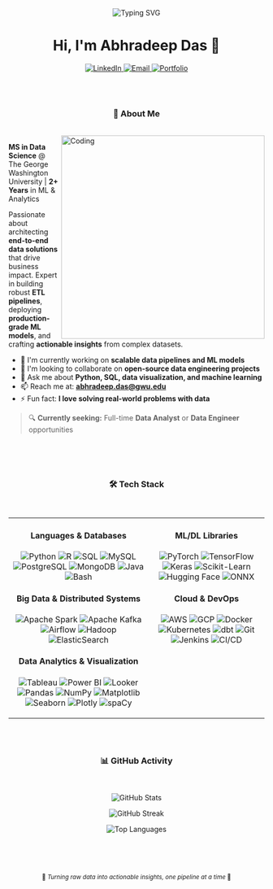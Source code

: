 <div align="center">

<img src="https://readme-typing-svg.herokuapp.com?font=Fira+Code&size=32&duration=2800&pause=2000&color=E67E22&center=true&vCenter=true&width=940&lines=Building+Scalable+Data+Solutions;Transforming+Data+into+Insights;Open+to+Full-Time+Opportunities!" alt="Typing SVG" />

# Hi, I'm Abhradeep Das 👋

<p>
  <a href="https://www.linkedin.com/in/abhradeep_d" target="_blank">
    <img src="https://img.shields.io/badge/LinkedIn-1B3B6F?style=for-the-badge&logo=linkedin&logoColor=white" alt="LinkedIn">
  </a>
  <a href="mailto:abhradeep.das@gwu.edu" target="_blank">
    <img src="https://img.shields.io/badge/Email-E67E22?style=for-the-badge&logo=gmail&logoColor=white" alt="Email">
  </a>
  <a href="https://abhradeepd.github.io" target="_blank">
    <img src="https://img.shields.io/badge/Portfolio-9D7CD8?style=for-the-badge&logo=google-chrome&logoColor=white" alt="Portfolio">
  </a>
</p>

</div>

<br>
<br>

<div align="center"> 

  ### 🎯 About Me
  
</div>

<br>

<img align="right" alt="Coding" width="400" src="https://user-images.githubusercontent.com/74038190/229223263-cf2e4b07-2615-4f87-9c38-e37600f8381a.gif">

**MS in Data Science** @ The George Washington University | **2+ Years** in ML & Analytics

Passionate about architecting **end-to-end data solutions** that drive business impact. Expert in building robust **ETL pipelines**, deploying **production-grade ML models**, and crafting **actionable insights** from complex datasets.

- 🔭 I'm currently working on **scalable data pipelines and ML models**
- 👯 I'm looking to collaborate on **open-source data engineering projects**
- 💬 Ask me about **Python, SQL, data visualization, and machine learning**
- 📫 Reach me at: **abhradeep.das@gwu.edu**
- ⚡ Fun fact: **I love solving real-world problems with data**

> 🔍 **Currently seeking:** Full-time **Data Analyst** or **Data Engineer** opportunities

<br>
<br>
<br>

<div align="center"> 

  ### 🛠️ Tech Stack
  
</div>

<br>

<table style="border-collapse: collapse; border: none;">
  <tr>
    <td style="border: none;" align="center" valign="top">

  <h4 align="center">Languages & Databases</h4>
   <p align="center">
        <img src="https://img.shields.io/badge/Python-1B3B6F?style=for-the-badge&logo=python&logoColor=white&labelColor=1B3B6F" alt="Python">
        <img src="https://img.shields.io/badge/R-E67E22?style=for-the-badge&logo=r&logoColor=white&labelColor=E67E22" alt="R">
        <img src="https://img.shields.io/badge/SQL-9D7CD8?style=for-the-badge&logo=postgresql&logoColor=white&labelColor=9D7CD8" alt="SQL">
        <img src="https://img.shields.io/badge/MySQL-1B3B6F?style=for-the-badge&logo=mysql&logoColor=white&labelColor=1B3B6F" alt="MySQL">
        <img src="https://img.shields.io/badge/PostgreSQL-E67E22?style=for-the-badge&logo=postgresql&logoColor=white&labelColor=E67E22" alt="PostgreSQL">
        <img src="https://img.shields.io/badge/MongoDB-9D7CD8?style=for-the-badge&logo=mongodb&logoColor=white&labelColor=9D7CD8" alt="MongoDB">
        <img src="https://img.shields.io/badge/Java-1B3B6F?style=for-the-badge&logo=openjdk&logoColor=white&labelColor=1B3B6F" alt="Java">
        <img src="https://img.shields.io/badge/Bash-E67E22?style=for-the-badge&logo=gnubash&logoColor=white&labelColor=E67E22" alt="Bash">
      </p>

   <h4 align="center">Big Data & Distributed Systems</h4>
      <p align="center">
        <img src="https://img.shields.io/badge/Apache_Spark-9D7CD8?style=for-the-badge&logo=apachespark&logoColor=white&labelColor=9D7CD8" alt="Apache Spark">
        <img src="https://img.shields.io/badge/Apache_Kafka-1B3B6F?style=for-the-badge&logo=apachekafka&logoColor=white&labelColor=1B3B6F" alt="Apache Kafka">
        <img src="https://img.shields.io/badge/Airflow-E67E22?style=for-the-badge&logo=apacheairflow&logoColor=white&labelColor=E67E22" alt="Airflow">
        <img src="https://img.shields.io/badge/Hadoop-9D7CD8?style=for-the-badge&logo=apachehadoop&logoColor=white&labelColor=9D7CD8" alt="Hadoop">
        <img src="https://img.shields.io/badge/ElasticSearch-1B3B6F?style=for-the-badge&logo=elasticsearch&logoColor=white&labelColor=1B3B6F" alt="ElasticSearch">
      </p>

  <h4 align="center">Data Analytics & Visualization</h4>
      <p align="center">
        <img src="https://img.shields.io/badge/Tableau-E67E22?style=for-the-badge&logo=tableau&logoColor=white&labelColor=E67E22" alt="Tableau">
        <img src="https://img.shields.io/badge/Power_BI-9D7CD8?style=for-the-badge&logo=powerbi&logoColor=white&labelColor=9D7CD8" alt="Power BI">
        <img src="https://img.shields.io/badge/Looker-1B3B6F?style=for-the-badge&logo=looker&logoColor=white&labelColor=1B3B6F" alt="Looker">
        <img src="https://img.shields.io/badge/Pandas-E67E22?style=for-the-badge&logo=pandas&logoColor=white&labelColor=E67E22" alt="Pandas">
        <img src="https://img.shields.io/badge/NumPy-9D7CD8?style=for-the-badge&logo=numpy&logoColor=white&labelColor=9D7CD8" alt="NumPy">
        <img src="https://img.shields.io/badge/Matplotlib-1B3B6F?style=for-the-badge&logo=python&logoColor=white&labelColor=1B3B6F" alt="Matplotlib">
        <img src="https://img.shields.io/badge/Seaborn-E67E22?style=for-the-badge&logo=python&logoColor=white&labelColor=E67E22" alt="Seaborn">
        <img src="https://img.shields.io/badge/Plotly-9D7CD8?style=for-the-badge&logo=plotly&logoColor=white&labelColor=9D7CD8" alt="Plotly">
        <img src="https://img.shields.io/badge/spaCy-1B3B6F?style=for-the-badge&logo=spacy&logoColor=white&labelColor=1B3B6F" alt="spaCy">
      </p>

  </td>
  <td style="border: none;" align="center" valign="top">

  <h4 align="center">ML/DL Libraries</h4>
      <p align="center">
        <img src="https://img.shields.io/badge/PyTorch-E67E22?style=for-the-badge&logo=pytorch&logoColor=white&labelColor=E67E22" alt="PyTorch">
        <img src="https://img.shields.io/badge/TensorFlow-9D7CD8?style=for-the-badge&logo=tensorflow&logoColor=white&labelColor=9D7CD8" alt="TensorFlow">
        <img src="https://img.shields.io/badge/Keras-1B3B6F?style=for-the-badge&logo=keras&logoColor=white&labelColor=1B3B6F" alt="Keras">
        <img src="https://img.shields.io/badge/Scikit--Learn-E67E22?style=for-the-badge&logo=scikitlearn&logoColor=white&labelColor=E67E22" alt="Scikit-Learn">
        <img src="https://img.shields.io/badge/Hugging_Face-9D7CD8?style=for-the-badge&logo=huggingface&logoColor=white&labelColor=9D7CD8" alt="Hugging Face">
        <img src="https://img.shields.io/badge/ONNX-1B3B6F?style=for-the-badge&logo=onnx&logoColor=white&labelColor=1B3B6F" alt="ONNX">
      </p>

  <h4 align="center">Cloud & DevOps</h4>
      <p align="center">
        <img src="https://img.shields.io/badge/AWS-E67E22?style=for-the-badge&logo=amazonwebservices&logoColor=white&labelColor=E67E22" alt="AWS">
        <img src="https://img.shields.io/badge/GCP-9D7CD8?style=for-the-badge&logo=googlecloud&logoColor=white&labelColor=9D7CD8" alt="GCP">
        <img src="https://img.shields.io/badge/Docker-1B3B6F?style=for-the-badge&logo=docker&logoColor=white&labelColor=1B3B6F" alt="Docker">
        <img src="https://img.shields.io/badge/Kubernetes-E67E22?style=for-the-badge&logo=kubernetes&logoColor=white&labelColor=E67E22" alt="Kubernetes">
        <img src="https://img.shields.io/badge/dbt-9D7CD8?style=for-the-badge&logo=dbt&logoColor=white&labelColor=9D7CD8" alt="dbt">
        <img src="https://img.shields.io/badge/Git-1B3B6F?style=for-the-badge&logo=git&logoColor=white&labelColor=1B3B6F" alt="Git">
        <img src="https://img.shields.io/badge/Jenkins-E67E22?style=for-the-badge&logo=jenkins&logoColor=white&labelColor=E67E22" alt="Jenkins">
        <img src="https://img.shields.io/badge/CI/CD-9D7CD8?style=for-the-badge&logo=githubactions&logoColor=white&labelColor=9D7CD8" alt="CI/CD">
      </p>

  </td>
  </tr>
</table>

<br>
<br>

<div align="center"> 

  ### 📊 GitHub Activity
  
</div>

<br>

<div align="center">

![GitHub Stats](https://github-readme-stats.vercel.app/api?username=abhradeepd&show_icons=true&theme=radical&hide_border=true&bg_color=0d1117&title_color=E67E22&icon_color=E67E22&text_color=C9D1D9&border_radius=8&ring_color=9D7CD8)

![GitHub Streak](https://github-readme-streak-stats.herokuapp.com/?user=abhradeepd&theme=radical&hide_border=true&background=0d1117&ring=E67E22&fire=E67E22&currStreakLabel=1B3B6F&sideNums=9D7CD8&sideLabels=9D7CD8&dates=C9D1D9&border_radius=8)

![Top Languages](https://github-readme-stats.vercel.app/api/top-langs/?username=abhradeepd&layout=compact&theme=radical&hide_border=true&bg_color=0d1117&title_color=E67E22&text_color=C9D1D9&border_radius=8)

</div>

<br>
<br>
<br>

<div align="center">

<sub>🍥 *Turning raw data into actionable insights, one pipeline at a time* 🍥</sub>

</div>
